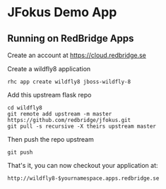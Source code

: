# JFokus Demo App

Running on RedBridge Apps
----------------------------

Create an account at https://cloud.redbridge.se

Create a wildfly8 application

    rhc app create wildfly8 jboss-wildfly-8 

Add this upstream flask repo

    cd wildfly8
    git remote add upstream -m master https://github.com/redbridge/jfokus.git
    git pull -s recursive -X theirs upstream master
    
Then push the repo upstream

    git push

That's it, you can now checkout your application at:

    http://wildfly8-$yournamespace.apps.redbridge.se
